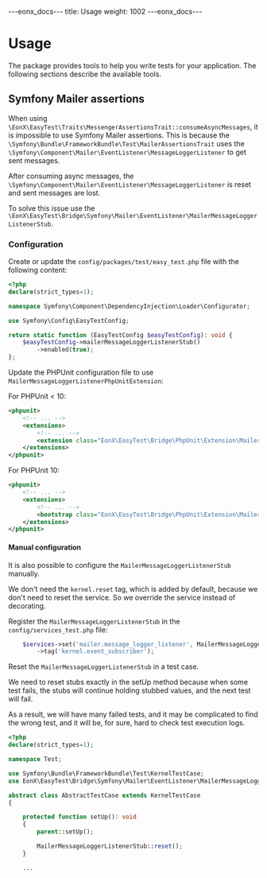 ---eonx_docs---
title: Usage
weight: 1002
---eonx_docs---

# Usage

The package provides tools to help you write tests for your application. The following sections describe the
available tools.

## Symfony Mailer assertions

When using `\EonX\EasyTest\Traits\MessengerAssertionsTrait::consumeAsyncMessages`, it is impossible to use
Symfony Mailer assertions. This is because the `\Symfony\Bundle\FrameworkBundle\Test\MailerAssertionsTrait`
uses the `\Symfony\Component\Mailer\EventListener\MessageLoggerListener` to get sent messages.

After consuming async messages, the `\Symfony\Component\Mailer\EventListener\MessageLoggerListener` is reset and
sent messages are lost.

To solve this issue use the `\EonX\EasyTest\Bridge\Symfony\Mailer\EventListener\MailerMessageLoggerListenerStub`.

### Configuration

Create or update the `config/packages/test/easy_test.php` file with the following content:

```php
<?php
declare(strict_types=1);

namespace Symfony\Component\DependencyInjection\Loader\Configurator;

use Symfony\Config\EasyTestConfig;

return static function (EasyTestConfig $easyTestConfig): void {
    $easyTestConfig->mailerMessageLoggerListenerStub()
        ->enabled(true);
};
```

Update the PHPUnit configuration file to use `MailerMessageLoggerListenerPhpUnitExtension`:

For PHPUnit < 10:
```xml
<phpunit>
    <!-- ... -->
    <extensions>
        <!-- ... -->
        <extension class="EonX\EasyTest\Bridge\PhpUnit\Extension\MailerMessageLoggerListenerPhpUnitExtension"/>
    </extensions>
</phpunit>
```

For PHPUnit 10:
```xml
<phpunit>
    <!-- ... -->
    <extensions>
        <!-- ... -->
        <bootstrap class="EonX\EasyTest\Bridge\PhpUnit\Extension\MailerMessageLoggerListenerPhpUnitExtension"/>
    </extensions>
</phpunit>
```
#### Manual configuration

It is also possible to configure the `MailerMessageLoggerListenerStub` manually.

We don't need the `kernel.reset` tag, which is added by default, because we don't need to reset the service.
So we override the service instead of decorating.

Register the `MailerMessageLoggerListenerStub` in the `config/services_test.php` file:

```php
    $services->set('mailer.message_logger_listener', MailerMessageLoggerListenerStub::class)
        ->tag('kernel.event_subscriber');
```

Reset the `MailerMessageLoggerListenerStub` in a test case.

We need to reset stubs exactly in the setUp method because when some test fails,
the stubs will continue holding stubbed values, and the next test will fail.

As a result, we will have many failed tests, and it may be complicated to find the wrong test,
and it will be, for sure, hard to check test execution logs.

```php
<?php
declare(strict_types=1);

namespace Test;

use Symfony\Bundle\FrameworkBundle\Test\KernelTestCase;
use EonX\EasyTest\Bridge\Symfony\Mailer\EventListener\MailerMessageLoggerListenerStub;

abstract class AbstractTestCase extends KernelTestCase
{

    protected function setUp(): void
    {
        parent::setUp();

        MailerMessageLoggerListenerStub::reset();
    }

    ...
```

